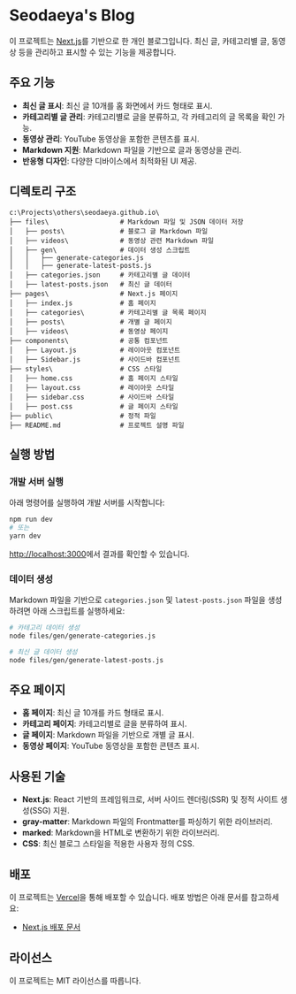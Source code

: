 # Seodaeya's Blog

이 프로젝트는 [Next.js](https://nextjs.org)를 기반으로 한 개인 블로그입니다. 최신 글, 카테고리별 글, 동영상 등을 관리하고 표시할 수 있는 기능을 제공합니다.

## 주요 기능

- **최신 글 표시**: 최신 글 10개를 홈 화면에서 카드 형태로 표시.
- **카테고리별 글 관리**: 카테고리별로 글을 분류하고, 각 카테고리의 글 목록을 확인 가능.
- **동영상 관리**: YouTube 동영상을 포함한 콘텐츠를 표시.
- **Markdown 지원**: Markdown 파일을 기반으로 글과 동영상을 관리.
- **반응형 디자인**: 다양한 디바이스에서 최적화된 UI 제공.

## 디렉토리 구조

```plaintext
c:\Projects\others\seodaeya.github.io\
├── files\                  # Markdown 파일 및 JSON 데이터 저장
│   ├── posts\              # 블로그 글 Markdown 파일
│   ├── videos\             # 동영상 관련 Markdown 파일
│   ├── gen\                # 데이터 생성 스크립트
│   │   ├── generate-categories.js
│   │   ├── generate-latest-posts.js
│   ├── categories.json     # 카테고리별 글 데이터
│   ├── latest-posts.json   # 최신 글 데이터
├── pages\                  # Next.js 페이지
│   ├── index.js            # 홈 페이지
│   ├── categories\         # 카테고리별 글 목록 페이지
│   ├── posts\              # 개별 글 페이지
│   ├── videos\             # 동영상 페이지
├── components\             # 공통 컴포넌트
│   ├── Layout.js           # 레이아웃 컴포넌트
│   ├── Sidebar.js          # 사이드바 컴포넌트
├── styles\                 # CSS 스타일
│   ├── home.css            # 홈 페이지 스타일
│   ├── layout.css          # 레이아웃 스타일
│   ├── sidebar.css         # 사이드바 스타일
│   ├── post.css            # 글 페이지 스타일
├── public\                 # 정적 파일
├── README.md               # 프로젝트 설명 파일
```

## 실행 방법

### 개발 서버 실행

아래 명령어를 실행하여 개발 서버를 시작합니다:

```bash
npm run dev
# 또는
yarn dev
```

[http://localhost:3000](http://localhost:3000)에서 결과를 확인할 수 있습니다.

### 데이터 생성

Markdown 파일을 기반으로 `categories.json` 및 `latest-posts.json` 파일을 생성하려면 아래 스크립트를 실행하세요:

```bash
# 카테고리 데이터 생성
node files/gen/generate-categories.js

# 최신 글 데이터 생성
node files/gen/generate-latest-posts.js
```

## 주요 페이지

- **홈 페이지**: 최신 글 10개를 카드 형태로 표시.
- **카테고리 페이지**: 카테고리별로 글을 분류하여 표시.
- **글 페이지**: Markdown 파일을 기반으로 개별 글 표시.
- **동영상 페이지**: YouTube 동영상을 포함한 콘텐츠 표시.

## 사용된 기술

- **Next.js**: React 기반의 프레임워크로, 서버 사이드 렌더링(SSR) 및 정적 사이트 생성(SSG) 지원.
- **gray-matter**: Markdown 파일의 Frontmatter를 파싱하기 위한 라이브러리.
- **marked**: Markdown을 HTML로 변환하기 위한 라이브러리.
- **CSS**: 최신 블로그 스타일을 적용한 사용자 정의 CSS.

## 배포

이 프로젝트는 [Vercel](https://vercel.com)을 통해 배포할 수 있습니다. 배포 방법은 아래 문서를 참고하세요:

- [Next.js 배포 문서](https://nextjs.org/docs/app/building-your-application/deploying)

## 라이선스

이 프로젝트는 MIT 라이선스를 따릅니다.